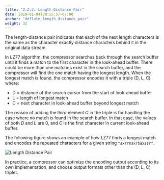 ```yaml
---
title: "2.2.2. Length-Distance Pair"
date: 2019-01-04T20:55:57+07:00
anchor: "deflate_length_distance_pair"
weight: 32
---
```


The length-distance pair indicates that each of the next <bold>length</bold> characters is the same as the character exactly <bold>distance</bold> characters behind it in the original data stream. 

In LZ77 algorithm, the compressor searches back through the search buffer until it finds a match to the first character in the look-ahead buffer. There could be more than one matches exist in the search buffer, and the compressor will find the one match having the longest length. When the <bold>longest match</bold> is found, the compressor encodes it with a triple <bold>(D, L, C)</bold> where:

* D = distance of the search cursor from the start of look-ahead buffer
* L = length of longest match
* C = next character in look-ahead buffer beyond longest match

The reason of adding the third element *C* in the triple is for handling the case where no match is found in the search buffer. In that case, the values of both *D* and *L* are 0, and *C* is the first character in current look-ahead buffer.

The following figure shows an example of how LZ77 finds a longest match and encodes the repeated characters for a given string <code>"axrrmaxrbaxssr"</code>.

![Length Distance Pair](./length_distance_pair.png)

In practice, a compressor can optimize the encoding output according to its own implementation, and choose output formats other than the <bold>(D, L, C)</bold> triplet. 
